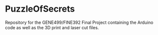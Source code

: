 # PuzzleOfSecrets
Repository for the GENE499/FINE392 Final Project containing the Arduino code as well as the 3D print and laser cut files.

